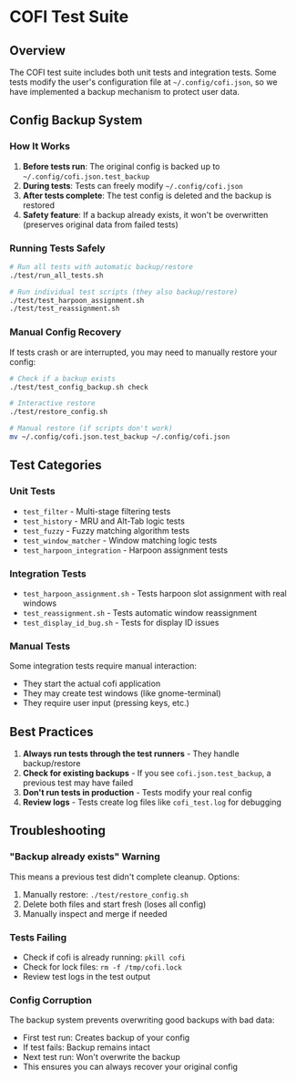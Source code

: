 # COFI Test Suite

## Overview

The COFI test suite includes both unit tests and integration tests. Some tests modify the user's configuration file at `~/.config/cofi.json`, so we have implemented a backup mechanism to protect user data.

## Config Backup System

### How It Works

1. **Before tests run**: The original config is backed up to `~/.config/cofi.json.test_backup`
2. **During tests**: Tests can freely modify `~/.config/cofi.json`
3. **After tests complete**: The test config is deleted and the backup is restored
4. **Safety feature**: If a backup already exists, it won't be overwritten (preserves original data from failed tests)

### Running Tests Safely

```bash
# Run all tests with automatic backup/restore
./test/run_all_tests.sh

# Run individual test scripts (they also backup/restore)
./test/test_harpoon_assignment.sh
./test/test_reassignment.sh
```

### Manual Config Recovery

If tests crash or are interrupted, you may need to manually restore your config:

```bash
# Check if a backup exists
./test/test_config_backup.sh check

# Interactive restore
./test/restore_config.sh

# Manual restore (if scripts don't work)
mv ~/.config/cofi.json.test_backup ~/.config/cofi.json
```

## Test Categories

### Unit Tests
- `test_filter` - Multi-stage filtering tests
- `test_history` - MRU and Alt-Tab logic tests
- `test_fuzzy` - Fuzzy matching algorithm tests
- `test_window_matcher` - Window matching logic tests
- `test_harpoon_integration` - Harpoon assignment tests

### Integration Tests
- `test_harpoon_assignment.sh` - Tests harpoon slot assignment with real windows
- `test_reassignment.sh` - Tests automatic window reassignment
- `test_display_id_bug.sh` - Tests for display ID issues

### Manual Tests
Some integration tests require manual interaction:
- They start the actual cofi application
- They may create test windows (like gnome-terminal)
- They require user input (pressing keys, etc.)

## Best Practices

1. **Always run tests through the test runners** - They handle backup/restore
2. **Check for existing backups** - If you see `cofi.json.test_backup`, a previous test may have failed
3. **Don't run tests in production** - Tests modify your real config
4. **Review logs** - Tests create log files like `cofi_test.log` for debugging

## Troubleshooting

### "Backup already exists" Warning
This means a previous test didn't complete cleanup. Options:
1. Manually restore: `./test/restore_config.sh`
2. Delete both files and start fresh (loses all config)
3. Manually inspect and merge if needed

### Tests Failing
- Check if cofi is already running: `pkill cofi`
- Check for lock files: `rm -f /tmp/cofi.lock`
- Review test logs in the test output

### Config Corruption
The backup system prevents overwriting good backups with bad data:
- First test run: Creates backup of your config
- If test fails: Backup remains intact
- Next test run: Won't overwrite the backup
- This ensures you can always recover your original config